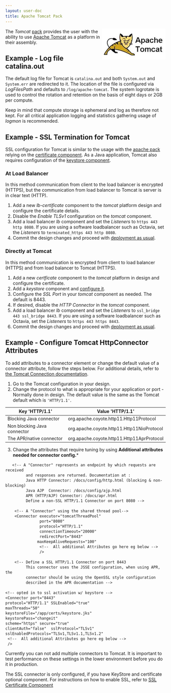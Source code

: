 ```yaml
---
layout: user-doc
title: Apache Tomcat Pack
---
```


<img src="/assets/img/logos/integrations/tomcat.png" align="right"/>

The _Tomcat_ [pack](./packs.html) provides the user with the ability to use
[Apache Tomcat](http://tomcat.apache.org/) as a platform in their assembly.


## Example -  Log file catalina.out

The default log file for Tomcat is `catalina.out` and both `System.out` and
`System.err` are redirected to it. The location of the file is configured via
_LogFilesPath_ and defaults to `/log/apache-tomcat`. The system logrotate is
used to control the rotation and retention on the basis of eight days or 2GB per
compute.

Keep in mind that compute storage is ephemeral and log as therefore not
kept. For all critical application logging and statistics gathering usage of
_logmon_ is recommended.

## Example - SSL Termination for Tomcat 

SSL configuration for Tomcat is similar to the usage with the
[apache pack](./apache-http-server-pack.html) relying on the
[certificate component](./ssl-certificate-component.html). As a Java
application, Tomcat also requires configuration of the
[keystore component](./keystore-component.html).

### At Load Balancer

In this method communication from client to the load balancer is encrypted
(HTTPS), but the communication from load balancer to Tomcat is server is in
clear text (HTTP).

1. Add a new _lb-certificate_ component to the _tomcat_ platform design and
   configure the certificate details.
2. Disable the _Enable TLSv1_ configuration on the _tomcat_ component.
3. Add a load balancer _lb_ component and set the _Listeners_ to `https 443 http
   8080`.  If you are using a software loadbalancer such as Octavia, set the _Listeners_
   to `terminated_https 443 http 8080`.
4. Commit the design changes and proceed with
   [deployment as usual](./components.html).

### Directly at Tomcat 

In this method communication is encrypted from client to load balancer (HTTPS)
and from load balancer to Tomcat (HTTPS).

1. Add a new _certficate_ component to the _tomcat_ platform in design and
   configure the certificate.
2. Add a _keystore_ component and [configure it](./keystore-component.html).
3. Configure the _SSL Port_ in your _tomcat_ component as needed. The default is
   8443.
4. If desired, disable the _HTTP Connector_ in the _tomcat_ component.
5. Add a load balancer _lb_ component and set the _Listeners_ to `ssl_bridge 443
   ssl_bridge 8443`.  If you are using a software loadbalancer such as Octavia,
   set the _Listeners_ to `https 443 https 8443`.
6. Commit the design changes and proceed with
   [deployment as usual](./components.html).

## Example - Configure Tomcat HttpConnector Attributes

To add attributes to a connector element or change the default value of a
connector attribute, follow the steps below.  For additional details, refer to
[the Tomcat Connection documentation](http://tomcat.apache.org/tomcat-7.0-doc/config/http.html").

1. Go to the Tomcat configuration in your design.
2. Change the protocol to what is appropriate for your application or port -
   Normally done in design. The default value is the same as the Tomcat default
   which is `'HTTP/1.1'`.

|Key 'HTTP/1.1'                 | Value 'HTTP/1.1'                            |
|-------------------------------|---------------------------------------------|
|Blocking Java connector        |   org.apache.coyote.http11.Http11Protocol   |
|Non blocking Java connector    |   org.apache.coyote.http11.Http11NioProtocol|
|The APR/native connector       |   org.apache.coyote.http11.Http11AprProtocol|

3. Change the attributes that require tuning by using **Additional attributes
   needed for connector config.***

```
   <!-- A "Connector" represents an endpoint by which requests are received
         and responses are returned. Documentation at :
         Java HTTP Connector: /docs/config/http.html (blocking & non-blocking)
         Java AJP  Connector: /docs/config/ajp.html
         APR (HTTP/AJP) Connector: /docs/apr.html
         Define a non-SSL HTTP/1.1 Connector on port 8080 -->

    <!-- A "Connector" using the shared thread pool-->
    <Connector executor="tomcatThreadPool"
               port="8080"
               protocol="HTTP/1.1"
               connectionTimeout="20000"
               redirectPort="8443"
              maxKeepAliveRequests="100"
               <!--  All additional Attributes go here eg below -->
               />

    <!-- Define a SSL HTTP/1.1 Connector on port 8443
         This connector uses the JSSE configuration, when using APR, the
         connector should be using the OpenSSL style configuration
         described in the APR documentation -->

<!-- opted in to ssl activation w/ keystore -->
<Connector port="8443"
protocol="HTTP/1.1" SSLEnabled="true"
maxThreads="50"
keystoreFile="/app/certs/keystore.jks"
keystorePass="changeit"
scheme="https" secure="true"
clientAuth="false"  sslProtocol="TLSv1" sslEnabledProtocols="TLSv1,TLSv1.1,TLSv1.2"
 <!--  All additional Attributes go here eg below -->
 />
```

Currently you can not add multiple connectors to Tomcat. It is important to test
performance on these settings in the lower environment before you do it in
production.

The SSL connector is only configured, if you have KeyStore and certificate
optional component. For instructions on how to enable SSL, refer to <a
href="/user/design/ssl-certificate-component.html">SSL Certificate Component</a>
